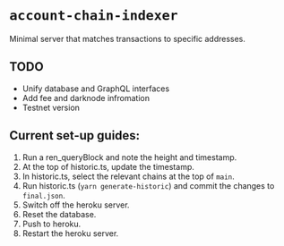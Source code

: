 # `account-chain-indexer`

Minimal server that matches transactions to specific addresses.

## TODO

* Unify database and GraphQL interfaces
* Add fee and darknode infromation
* Testnet version

## Current set-up guides:

1. Run a ren_queryBlock and note the height and timestamp.
2. At the top of historic.ts, update the timestamp.
3. In historic.ts, select the relevant chains at the top of `main`.
4. Run historic.ts (`yarn generate-historic`) and commit the changes to `final.json`.
5. Switch off the heroku server.
6. Reset the database.
7. Push to heroku.
8. Restart the heroku server.
